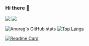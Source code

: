 ### Hi there 👋

<img src="https://github-readme-stats.vercel.app/api?username=NateAyye&show_icons=true&theme=ocean_dark" />
<img src="https://github-readme-stats.vercel.app/api/top-langs/?username=NateAyye&layout=compact" />


![Anurag's GitHub stats](https://github-readme-stats.vercel.app/api?username=NateAyye&show_icons=true&theme=ocean_dark)
[![Top Langs](https://github-readme-stats.vercel.app/api/top-langs/?username=NateAyye&layout=compact)](https://github.com/anuraghazra/github-readme-stats)

[![Readme Card](https://github-readme-stats.vercel.app/api/pin/?username=NateAyye&repo=custom-github-dark-theme)](https://github.com/anuraghazra/github-readme-stats)
<!--
**NateAyye/NateAyye** is a ✨ _special_ ✨ repository because its `README.md` (this file) appears on your GitHub profile.

Here are some ideas to get you started:

- 🔭 I’m currently working on ...
- 🌱 I’m currently learning ...
- 👯 I’m looking to collaborate on ...
- 🤔 I’m looking for help with ...
- 💬 Ask me about ...
- 📫 How to reach me: ...
- 😄 Pronouns: ...
- ⚡ Fun fact: ...
-->

